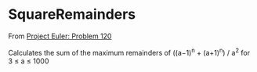 # SquareRemainders

From [Project Euler: Problem 120](https://projecteuler.net/problem=120)

Calculates the sum of the maximum remainders of ((a−1)<sup>n</sup> + (a+1)<sup>n</sup>) / a<sup>2</sup> for 3 ≤ a ≤ 1000
